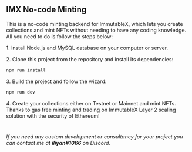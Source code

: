 ## IMX No-code Minting

This is a no-code minting backend for ImmutableX, which lets you create collections and mint NFTs without needing to have any coding knowledge. All you need to do is follow the steps below:


1\. Install Node.js and MySQL database on your computer or server.

2\. Clone this project from the repository and install its dependencies:

```bash
npm run install
```

3\. Build the project and follow the wizard:

```bash
npm run dev
```
4\. Create your collections either on Testnet or Mainnet and mint NFTs. Thanks to gas free minting and trading on ImmutableX Layer 2 scaling solution with the security of Ethereum!

#

*If you need any custom development or consultancy for your project you can contact me at **iliyan#1066** on Discord.* 

